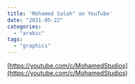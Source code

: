 ```yaml
---
title: 'Mohamed Salah" on YouTube'
date: "2021-05-22"
categories:
  - "arabic"
tags:
  - "graphics"
---
```


[https://youtube.com/c/MohamedStudios](https://youtube.com/c/MohamedStudios)
